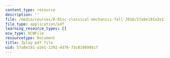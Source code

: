 ```yaml
---
content_type: resource
description: ''
file: /media/courses/8-01sc-classical-mechanics-fall-2016/57a8e181a2e113924d7673c0198995cf_c15RtHXBVuQ.pdf
file_type: application/pdf
learning_resource_types: []
ocw_type: OCWFile
resourcetype: Document
title: 3play pdf file
uid: 57a8e181-a2e1-1392-4d76-73c0198995cf
---
```

